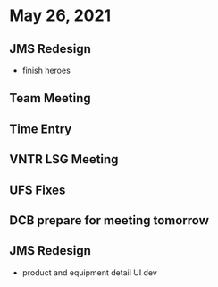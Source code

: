 # May 26, 2021

## JMS Redesign
- finish heroes

## Team Meeting

## Time Entry

## VNTR LSG Meeting

## UFS Fixes

## DCB prepare for meeting tomorrow

## JMS Redesign
- product and equipment detail UI dev